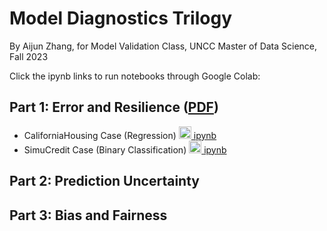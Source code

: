 # Model Diagnostics Trilogy

By Aijun Zhang, for Model Validation Class, UNCC Master of Data Science, Fall 2023 


Click the ipynb links to run notebooks through Google Colab:

## Part 1: Error and Resilience (<a href="https://github.com/SelfExplainML/PiML-Toolbox/blob/main/docs/Workshop/202310-UNCC/202310ModelDiagTrilogyPart1.pdf">PDF</a>)
 
- CaliforniaHousing Case (Regression) <a style="text-laign: 'center'" target="_blank" href="https://colab.research.google.com/github/SelfExplainML/PiML-Toolbox/blob/main/docs/Workshop/202310-UNCC/ModelDiagPart1_Error-n-Resilience_CaliforniaHousing.ipynb"><img src="https://github.com/SelfExplainML/PiML-Toolbox/blob/main/examples/results/LogoColab.png" width="20">  ipynb</a>  
- SimuCredit Case (Binary Classification) <a style="text-laign: 'center'" target="_blank" href="https://colab.research.google.com/github/SelfExplainML/PiML-Toolbox/blob/main/docs/Workshop/202310-UNCC/ModelDiagPart1_Error-n-Resilience_SimuCredit.ipynb"><img src="https://github.com/SelfExplainML/PiML-Toolbox/blob/main/examples/results/LogoColab.png" width="20">  ipynb</a>

## Part 2: Prediction Uncertainty

## Part 3: Bias and Fairness

